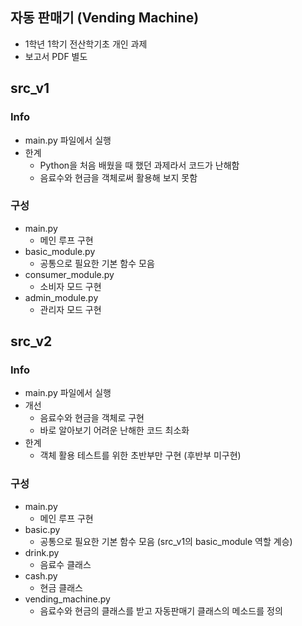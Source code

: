 ## 자동 판매기 (Vending Machine)
- 1학년 1학기 전산학기초 개인 과제
- 보고서 PDF 별도

## src_v1
### Info
- main.py 파일에서 실행
- 한계
	- Python을 처음 배웠을 때 했던 과제라서 코드가 난해함
	- 음료수와 현금을 객체로써 활용해 보지 못함

### 구성
- main.py
	- 메인 루프 구현
- basic_module.py
	- 공통으로 필요한 기본 함수 모음
- consumer_module.py
	- 소비자 모드 구현
- admin_module.py
	- 관리자 모드 구현

## src_v2
### Info
- main.py 파일에서 실행
- 개선
	- 음료수와 현금을 객체로 구현
	- 바로 알아보기 어려운 난해한 코드 최소화
- 한계
	- 객체 활용 테스트를 위한 초반부만 구현 (후반부 미구현)

### 구성
- main.py
	- 메인 루프 구현
- basic.py
	- 공통으로 필요한 기본 함수 모음 (src_v1의 basic_module 역할 계승)
- drink.py
	- 음료수 클래스
- cash.py
	- 현금 클래스
- vending_machine.py
	- 음료수와 현금의 클래스를 받고 자동판매기 클래스의 메소드를 정의
